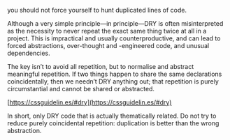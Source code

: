 you should not force yourself to hunt duplicated lines of code.  
  
Although a very simple principle—in principle—DRY is often misinterpreted as the necessity to never repeat the exact same thing twice at all in a project. This is impractical and usually counterproductive, and can lead to forced abstractions, over-thought and -engineered code, and unusual dependencies.  
  
The key isn’t to avoid all repetition, but to normalise and abstract meaningful repetition. If two things happen to share the same declarations coincidentally, then we needn’t DRY anything out; that repetition is purely circumstantial and cannot be shared or abstracted.  
  
[https://cssguidelin.es/#dry](https://cssguidelin.es/#dry)  
  
In short, only DRY code that is actually thematically related. Do not try to reduce purely coincidental repetition: duplication is better than the wrong abstraction.